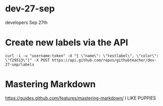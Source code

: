 # dev-27-sep
developers Sep 27th

# Create new labels via the API

`curl -i -u "username:token" -d "{ \"name\": \"testlabel\", \"color\": \"f29513\"}" -X POST https://api.github.com/repos/githubteacher/dev-27-sep/labels`

# Mastering Markdown
https://guides.github.com/features/mastering-markdown/
I LIKE PUPPIES
